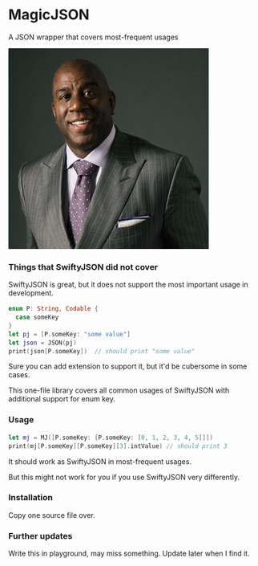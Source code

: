# MagicJSON
A JSON wrapper that covers most-frequent usages 


![Magic](mj.jpg)

### Things that SwiftyJSON did not cover ###

SwiftyJSON is great, but it does not support the most important usage in development.

```Swift
enum P: String, Codable {
  case someKey
}
let pj = [P.someKey: "some value"]
let json = JSON(pj)
print(json[P.someKey])  // should print "some value"
```

Sure you can add extension to support it, but it'd be cubersome in some cases.

This one-file library covers all common usages of SwiftyJSON with additional support for enum key.

### Usage ###

```Swift
let mj = MJ([P.someKey: [P.someKey: [0, 1, 2, 3, 4, 5]]])
print(mj[P.someKey][P.someKey][3].intValue) // should print 3

```

It should work as SwiftyJSON in most-frequent usages. 

But this might not work for you if you use SwiftyJSON very differently.


### Installation ###

Copy one source file over.

### Further updates ###

Write this in playground, may miss something. Update later when I find it.

